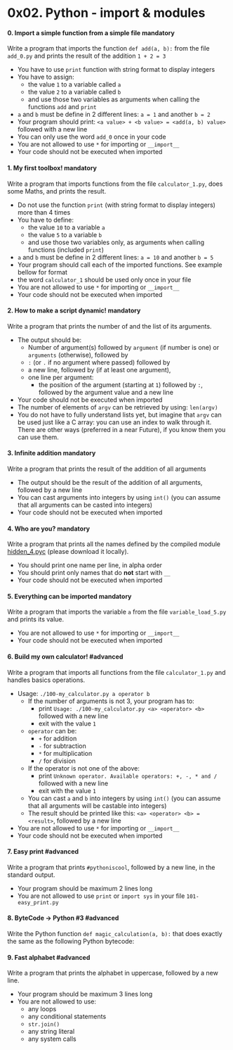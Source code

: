 <h1 class="gap">0x02. Python - import &amp; modules</h1>


<h4 class="task">
    0. Import a simple function from a simple file
      <span class="alert alert-warning mandatory-optional">
        mandatory
      </span>
</h4><p>Write a program that imports the function <code>def add(a, b):</code> from the file <code>add_0.py</code> and prints the result of the addition <code>1 + 2 = 3</code></p><ul>
<li>You have to use <code>print</code> function with string format to display integers</li>
<li>You have to assign:

<ul>
<li>the value <code>1</code> to a variable called <code>a</code> </li>
<li>the value <code>2</code> to a variable called <code>b</code></li>
<li>and use those two variables as arguments when calling the functions <code>add</code> and <code>print</code></li>
</ul></li>
<li><code>a</code> and <code>b</code> must be define in 2 different lines: <code>a = 1</code> and another <code>b = 2</code></li>
<li>Your program should print: <code>&lt;a value&gt; + &lt;b value&gt; = &lt;add(a, b) value&gt;</code> followed with a new line</li>
<li>You can only use the word <code>add_0</code> once in your code</li>
<li>You are not allowed to use <code>*</code> for importing or <code>__import__</code></li>
<li>Your code should not be executed when imported</li>
</ul>


<h4 class="task">
    1. My first toolbox!
      <span class="alert alert-warning mandatory-optional">
        mandatory
      </span>
</h4><p>Write a program that imports functions from the file <code>calculator_1.py</code>, does some Maths, and prints the result.</p><ul>
<li>Do not use the function <code>print</code> (with string format to display integers) more than 4 times </li>
<li>You have to define:

<ul>
<li>the value <code>10</code> to a variable <code>a</code></li>
<li>the value <code>5</code> to a variable <code>b</code></li>
<li>and use those two variables only, as arguments when calling functions (included <code>print</code>)</li>
</ul></li>
<li><code>a</code> and <code>b</code> must be define in 2 different lines: <code>a = 10</code> and another <code>b = 5</code></li>
<li>Your program should call each of the imported functions. See example bellow for format</li>
<li>the word <code>calculator_1</code> should be used only once in your file</li>
<li>You are not allowed to use <code>*</code> for importing or <code>__import__</code></li>
<li>Your code should not be executed when imported</li>
</ul>


<h4 class="task">
    2. How to make a script dynamic!
      <span class="alert alert-warning mandatory-optional">
        mandatory
      </span>
</h4><p>Write a program that prints the number of and the list of its arguments.</p><ul>
<li>The output should be:

<ul>
<li>Number of argument(s) followed by <code>argument</code> (if number is one) or <code>arguments</code> (otherwise), followed by</li>
<li><code>:</code> (or <code>.</code> if no argument where passed) followed by</li>
<li>a new line, followed by (if at least one argument),</li>
<li>one line per argument:

<ul>
<li>the position of the argument (starting at <code>1</code>) followed by <code>:</code>, followed by the argument value and a new line</li>
</ul></li>
</ul></li>
<li>Your code should not be executed when imported</li>
<li>The number of elements of <code>argv</code> can be retrieved by using: <code>len(argv)</code></li>
<li>You do not have to fully understand lists yet, but imagine that <code>argv</code> can be used just like a C array: you can use an index to walk through it. There are other ways (preferred in a near Future), if you know them you can use them.</li>
</ul>


<h4 class="task">
    3. Infinite addition
      <span class="alert alert-warning mandatory-optional">
        mandatory
      </span>
</h4><p>Write a program that prints the result of the addition of all arguments</p><ul>
<li>The output should be the result of the addition of all arguments, followed by a new line</li>
<li>You can cast arguments into integers by using <code>int()</code> (you can assume that all arguments can be casted into integers)</li>
<li>Your code should not be executed when imported</li>
</ul>


<h4 class="task">
    4. Who are you?
      <span class="alert alert-warning mandatory-optional">
        mandatory
      </span>
</h4><p>Write a program that prints all the names defined by the compiled module <a href="/rltoken/ruwpgYfycPUr5OV3b3Dh5Q" target="_blank" title="hidden_4.pyc">hidden_4.pyc</a> (please download it locally).</p><ul>
<li>You should print one name per line, in alpha order</li>
<li>You should print only names that do <strong>not</strong> start with <code>__</code></li>
<li>Your code should not be executed when imported</li>
</ul>


<h4 class="task">
    5. Everything can be imported
      <span class="alert alert-warning mandatory-optional">
        mandatory
      </span>
</h4><p>Write a program that imports the variable <code>a</code> from the file <code>variable_load_5.py</code> and prints its value.</p><ul>
<li>You are not allowed to use <code>*</code> for importing or <code>__import__</code></li>
<li>Your code should not be executed when imported</li>
</ul>


<h4 class="task">
    6. Build my own calculator!
      <span class="alert alert-info mandatory-optional">
        #advanced
      </span>
</h4><p>Write a program that imports all functions from the file <code>calculator_1.py</code> and handles basics operations.</p><ul>
<li>Usage: <code>./100-my_calculator.py a operator b</code>
<ul>
<li>If the number of arguments is not 3, your program has to:

<ul>
<li>print <code>Usage: ./100-my_calculator.py &lt;a&gt; &lt;operator&gt; &lt;b&gt;</code> followed with a new line</li>
<li>exit with the value <code>1</code></li>
</ul></li>
<li><code>operator</code> can be: 

<ul>
<li><code>+</code> for addition</li>
<li><code>-</code> for subtraction</li>
<li><code>*</code> for multiplication</li>
<li><code>/</code> for division</li>
</ul></li>
<li>If the operator is not one of the above:

<ul>
<li>print <code>Unknown operator. Available operators: +, -, * and /</code> followed with a new line</li>
<li>exit with the value <code>1</code></li>
</ul></li>
<li>You can cast <code>a</code> and <code>b</code> into integers by using <code>int()</code> (you can assume that all arguments will be castable into integers)</li>
<li>The result should be printed like this: <code>&lt;a&gt; &lt;operator&gt; &lt;b&gt; = &lt;result&gt;</code>, followed by a new line</li>
</ul></li>
<li>You are not allowed to use <code>*</code> for importing or <code>__import__</code></li>
<li>Your code should not be executed when imported</li>
</ul>


<h4 class="task">
    7. Easy print
      <span class="alert alert-info mandatory-optional">
        #advanced
      </span>
</h4><p>Write a program that prints <code>#pythoniscool</code>, followed by a new line, in the standard output.</p><ul>
<li>Your program should be maximum 2 lines long</li>
<li>You are not allowed to use <code>print</code> or <code>import sys</code> in your file <code>101-easy_print.py</code></li>
</ul>


<h4 class="task">
    8. ByteCode -&gt; Python #3
      <span class="alert alert-info mandatory-optional">
        #advanced
      </span>
</h4><p>Write the Python function <code>def magic_calculation(a, b):</code> that does exactly the same as the following Python bytecode:</p>


<h4 class="task">
    9. Fast alphabet
      <span class="alert alert-info mandatory-optional">
        #advanced
      </span>
</h4><p>Write a program that prints the alphabet in uppercase, followed by a new line.</p><ul>
<li>Your program should be maximum 3 lines long</li>
<li>You are not allowed to use:

<ul>
<li>any loops</li>
<li>any conditional statements</li>
<li><code>str.join()</code></li>
<li>any string literal</li>
<li>any system calls</li>
</ul></li>
</ul>

